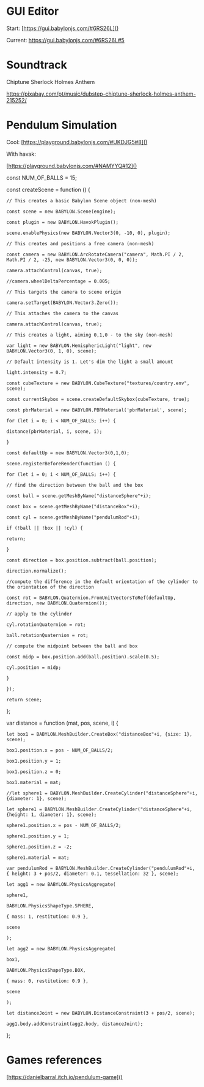 # GUI Editor

Start: [https://gui.babylonjs.com/#6RS26L]()

Current: https://gui.babylonjs.com/#6RS26L#5


# Soundtrack

Chiptune Sherlock Holmes Anthem

https://pixabay.com/pt/music/dubstep-chiptune-sherlock-holmes-anthem-215252/

# Pendulum Simulation

Cool: [https://playground.babylonjs.com/#UKDJG5#8]()

With havak:

[https://playground.babylonjs.com/#NAMYYQ#12]()

const NUM_OF_BALLS = 15;

const createScene = function () {

    // This creates a basic Babylon Scene object (non-mesh)

    const scene = new BABYLON.Scene(engine);

    const plugin = new BABYLON.HavokPlugin();

    scene.enablePhysics(new BABYLON.Vector3(0, -10, 0), plugin);

    // This creates and positions a free camera (non-mesh)

    const camera = new BABYLON.ArcRotateCamera("camera", Math.PI / 2, Math.PI / 2, -25, new BABYLON.Vector3(0, 0, 0));

    camera.attachControl(canvas, true);

    //camera.wheelDeltaPercentage = 0.005;

    // This targets the camera to scene origin

    camera.setTarget(BABYLON.Vector3.Zero());

    // This attaches the camera to the canvas

    camera.attachControl(canvas, true);

    // This creates a light, aiming 0,1,0 - to the sky (non-mesh)

    var light = new BABYLON.HemisphericLight("light", new BABYLON.Vector3(0, 1, 0), scene);

    // Default intensity is 1. Let's dim the light a small amount

    light.intensity = 0.7;

    const cubeTexture = new BABYLON.CubeTexture("textures/country.env", scene);

    const currentSkybox = scene.createDefaultSkybox(cubeTexture, true);

    const pbrMaterial = new BABYLON.PBRMaterial('pbrMaterial', scene);

    for (let i = 0; i < NUM_OF_BALLS; i++) {

    distance(pbrMaterial, i, scene, i);

    }

    const defaultUp = new BABYLON.Vector3(0,1,0);

    scene.registerBeforeRender(function () {

    for (let i = 0; i < NUM_OF_BALLS; i++) {

    // find the direction between the ball and the box

    const ball = scene.getMeshByName("distanceSphere"+i);

    const box = scene.getMeshByName("distanceBox"+i);

    const cyl = scene.getMeshByName("pendulumRod"+i);

    if (!ball || !box || !cyl) {

    return;

    }

    const direction = box.position.subtract(ball.position);

    direction.normalize();

    //compute the difference in the default orientation of the cylinder to the orientation of the direction

    const rot = BABYLON.Quaternion.FromUnitVectorsToRef(defaultUp, direction, new BABYLON.Quaternion());

    // apply to the cylinder

    cyl.rotationQuaternion = rot;

    ball.rotationQuaternion = rot;

    // compute the midpoint between the ball and box

    const midp = box.position.add(ball.position).scale(0.5);

    cyl.position = midp;

    }

    });

    return scene;

};

var distance = function (mat, pos, scene, i) {

    let box1 = BABYLON.MeshBuilder.CreateBox("distanceBox"+i, {size: 1}, scene);

    box1.position.x = pos - NUM_OF_BALLS/2;

    box1.position.y = 1;

    box1.position.z = 0;

    box1.material = mat;

    //let sphere1 = BABYLON.MeshBuilder.CreateCylinder("distanceSphere"+i, {diameter: 1}, scene);

    let sphere1 = BABYLON.MeshBuilder.CreateCylinder("distanceSphere"+i, {height: 1, diameter: 1}, scene);

    sphere1.position.x = pos - NUM_OF_BALLS/2;

    sphere1.position.y = 1;

    sphere1.position.z = -2;

    sphere1.material = mat;

    var pendulumRod = BABYLON.MeshBuilder.CreateCylinder("pendulumRod"+i, { height: 3 + pos/2, diameter: 0.1, tessellation: 32 }, scene);

    let agg1 = new BABYLON.PhysicsAggregate(

    sphere1,

    BABYLON.PhysicsShapeType.SPHERE,

    { mass: 1, restitution: 0.9 },

    scene

    );

    let agg2 = new BABYLON.PhysicsAggregate(

    box1,

    BABYLON.PhysicsShapeType.BOX,

    { mass: 0, restitution: 0.9 },

    scene

    );

    let distanceJoint = new BABYLON.DistanceConstraint(3 + pos/2, scene);

    agg1.body.addConstraint(agg2.body, distanceJoint);

};

# Games references

[https://danielbarral.itch.io/pendulum-game]()
